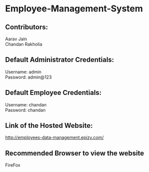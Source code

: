 # Employee-Management-System
## Contributors:
Aarav Jain\
Chandan Rakholia
## Default Administrator Credentials:
Username: admin\
Password: admin@123
## Default Employee Credentials:
Username: chandan\
Password: chandan
## Link of the Hosted Website:
http://employees-data-management.epizy.com/
## Recommended Browser to view the website
FireFox
